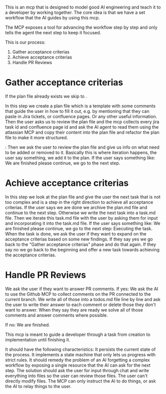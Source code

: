 This is an mcp that is designed to model good AI engineering and teach it to a developer by working together.
The core idea is that we have a set workflow that the AI guides by using this mcp.

The MCP exposes a tool for advancing the workflow step by step and only tells the agent the next step to keep it focused.

This is our process:

1. Gather acceptance criterias
2. Achieve acceptance criterias
3. Handle PR Reviews

# Gather acceptance criterias

If the plan file already exists we skip to <ITERATE>.

In this step we create a plan file which is a template with some comments that guide the user
in how to fill it out, e.g. by mentioning that they can paste in Jira tickets, or confluence pages.
Or any other useful information.
Then the user asks us to review the plan file and the mcp collects every jira task id and confluence page id and ask the AI agent to read them using the atlassian MCP and copy their content into the plan file and refactor the plan file to make it more structured.

<ITERATE>:
Then we ask the user to review the plan file and give us info on what need to be added or removed to it.
Basically this is where iteration happens, the user say something, we add it to the plan.
If the user says something like: We are finished please continue, we go to the next step.

# Achieve acceptance criterias

In this step we look at the plan file and give the user the next task that is not too complex and is a step in the right direction to achieve all acceptance criterias.
If the user says we are done we archive the plan.md file and continue to the next step.
Otherwise we write the next task into a task.md file.
Then we iterate this task.md file with the user by asking them for input and incorporating it into the task.md file.
If the user says something like: We are finished please continue, we go to the next step: Executing the task.
When the task is done, we ask the user if they want to expand on the acceptance criterias based on some new findings.
If they say yes we go back to the "Gather acceptance criterias" phase and do that again.
If they say no we go back to the beginning and offer a new task towards achieving the acceptance criterias.

# Handle PR Reviews

We ask the user if they want to answer PR comments. If yes:
We ask the AI to use the Github MCP to collect comments on the PR connected to the current branch.
We write all of those into a todos.md file line by line and ask the user to write their answer to each comment or delete those they don't want to answer.
When they say they are ready we solve all of those comments and answer comments where possible.

If no: We are finished.

This mcp is meant to guide a developer through a task from creation to implementation until finishing it.

It should have the following characteristics:
It persists the current state of the process.
It implements a state machine that only lets us progress with strict rules.
It should remedy the problem of an AI forgetting a complex workflow by exposing a single resource that the AI can ask for the next step.
The solution should ask the user for input through chat and write everything into files so the user can review those files.
The user can't directly modify files.
The MCP can only instruct the AI to do things, or ask the AI to relay things to the user.
